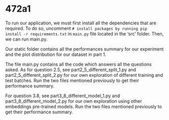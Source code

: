 # 472a1

To run our application, we must first install all the dependencies that are required. To do so, uncomment 
```# install packages by running pip install -r requirements.txt```
in ```main.py``` file located in the ‘src’ folder. Then, we can run main.py.  

Our static folder contains all the performances summary for our experiment and the plot distribution for our dataset in part 1.


The file main.py contains all the code which answers all the questions asked. As for question 2.5, see part2_5_different_split_1.py and part2_5_different_split_2.py for our own exploration of different training and test batches. Run the two files mentioned previously to get their performance summary.

For question 3.8, see part3_8_different_model_1.py and part3_8_different_model_2.py for our own exploration using other embeddings pre-trained models. Run the two files mentioned previously to get their performance summary.
